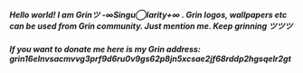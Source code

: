 ##### Hello world! I am Grinツ -∞Singu◯larity+∞ . Grin logos, wallpapers etc can be used from Grin community. Just mention me. Keep grinning ツツツ 
##### If you want to donate me here is my Grin address: grin16elnvsacmvvg3prf9d6ru0v9gs62p8jn5xcsae2jf68rddp2hgsqelr2gt
